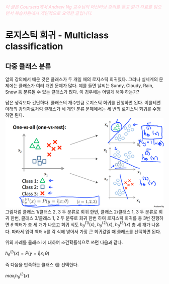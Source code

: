 <script type="text/javascript" 
src="https://cdn.mathjax.org/mathjax/latest/MathJax.js?config=TeX-AMS_HTML">
</script>

<span style="color:pink">*이 글은 Coursera에서 Andrew Ng 교수님의 머신러닝 강의를 듣고 읽기 자료를 읽으면서 복습차원에서 개인적으로 요약한 글입니다.*<span>

# 로지스틱 회귀 - Multiclass classification

## 다중 클래스 분류
앞의 강의에서 배운 것은 클래스가 두 개일 때의 로지스틱 회귀였다. 그러나 실세계의 문제에는 클래스가 여러 개인 문제가 많다. 예를 들면 날씨는 Sunny, Cloudy, Rain, Snow 등 분류될 수 있는 클래스가 많다. 이 경우에는 어떻게 해야 하는가? 

답은 생각보다 간단하다. 클래스의 개수만큼 로지스틱 회귀를 진행하면 된다. 이를테면 아래의 강의자료처럼 클래스가 세 개인 분류 문제에서는 세 번의 로지스틱 회귀를 수행하면 된다.\
![다중클래스 문제](/week3/image/multiclass.png)\
그림처럼 클래스 1/클래스 2, 3 두 분류로 회귀 한번, 클래스 2/클래스 1, 3 두 분류로 회귀 한번, 클래스 3/클래스 1, 2 두 분류로 회귀 한번 하여 로지스틱 회귀를 총 3번 진행하면 $\theta$ 벡터가 총 세 개가 나오고 회귀 식도 $h_\theta^{(1)}(x)$, $h_\theta^{(2)}(x)$, $h_\theta^{(3)}(x)$ 총 세 개가 나온다. 따라서 입력 벡터 $x$를 각 식에 넣어서 가장 큰 회귀값일 때 클래스를 선택하면 된다.

위의 사례를 클래스 i에 대하여 조건확률식으로 쓰면 다음과 같다.

$h_\theta^{(i)}(x)=P(y=i|x;\theta)$

즉 다음을 만족하는 클래스 $i$를 선택한다.

$max_i h_\theta^{(i)}(x)$
